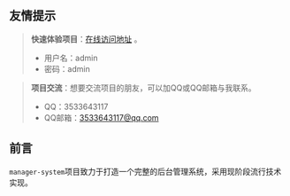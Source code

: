 ## 友情提示

> **快速体验项目**：[在线访问地址](http://www.toponlineweb.top) 。
> - 用户名：admin
> - 密码：admin

> **项目交流**：想要交流项目的朋友，可以加QQ或QQ邮箱与我联系。
> - QQ：3533643117 
> - QQ邮箱：3533643117@qq.com


## 前言

`manager-system`项目致力于打造一个完整的后台管理系统，采用现阶段流行技术实现。